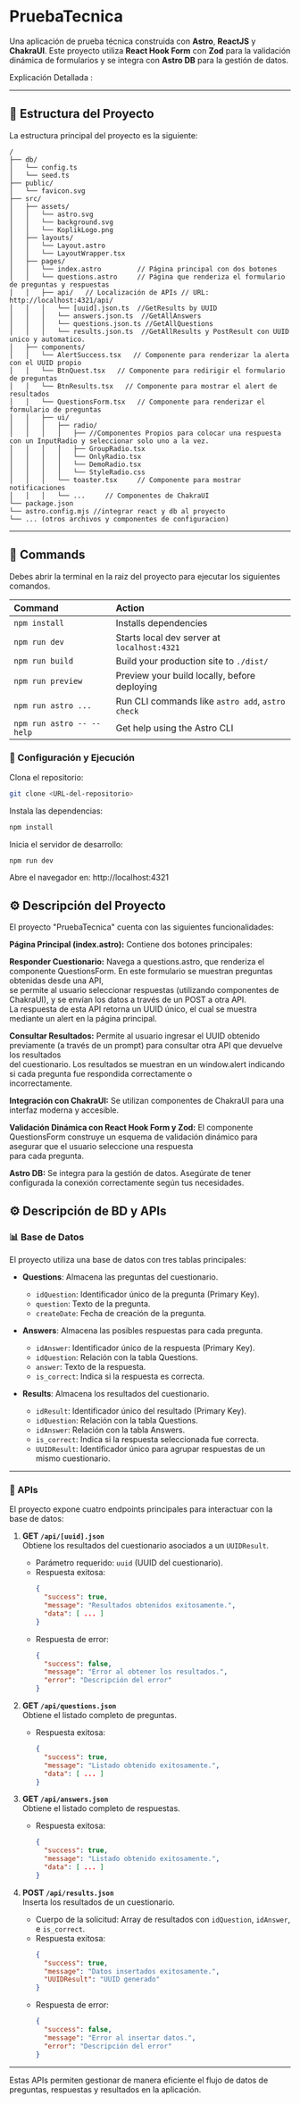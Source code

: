 # PruebaTecnica

Una aplicación de prueba técnica construida con **Astro**, **ReactJS** y **ChakraUI**. 
Este proyecto utiliza **React Hook Form** con **Zod** para la validación dinámica de formularios y se integra con **Astro DB** 
para la gestión de datos.

Explicación Detallada : 

---

## 📂 Estructura del Proyecto

La estructura principal del proyecto es la siguiente:

```text
/
├── db/
│   └── config.ts
│   └── seed.ts
├── public/
│   └── favicon.svg
├── src/
│   ├── assets/
│   │   └── astro.svg
│   │   └── background.svg
│   │   └── KoplikLogo.png
│   ├── layouts/
│   │   └── Layout.astro
│   │   └── LayoutWrapper.tsx
│   ├── pages/
│   │   └── index.astro         // Página principal con dos botones
│   │   └── questions.astro     // Página que renderiza el formulario de preguntas y respuestas
│   │   ├── api/   // Localización de APIs // URL: http://localhost:4321/api/
│   │   │   └── [uuid].json.ts  //GetResults by UUID
│   │   │   └── answers.json.ts  //GetAllAnswers
│   │   │   └── questions.json.ts //GetAllQuestions
│   │   │   └── results.json.ts  //GetAllResults y PostResult con UUID unico y automatico.
│   ├── components/
│   │   └── AlertSuccess.tsx   // Componente para renderizar la alerta con el UUID propio
│   │   └── BtnQuest.tsx   // Componente para redirigir el formulario de preguntas
│   │   └── BtnResults.tsx   // Componente para mostrar el alert de resultados
│   │   └── QuestionsForm.tsx   // Componente para renderizar el formulario de preguntas
│   │   ├── ui/
│   │   │   ├── radio/
│   │   │   │   ├── //Componentes Propios para colocar una respuesta con un InputRadio y seleccionar solo uno a la vez.
│   │   │   │   ├── GroupRadio.tsx
│   │   │   │   └── OnlyRadio.tsx
│   │   │   │   └── DemoRadio.tsx
│   │   │   │   └── StyleRadio.css
│   │   │   └── toaster.tsx     // Componente para mostrar notificaciones
│   │   │   └── ...     // Componentes de ChakraUI
└── package.json
└── astro.config.mjs //integrar react y db al proyecto
└── ... (otros archivos y componentes de configuracion)
```
---

## 🧞 Commands

Debes abrir la terminal en la raiz del proyecto para ejecutar los siguientes comandos.

| Command                   | Action                                           |
| :------------------------ | :----------------------------------------------- |
| `npm install`             | Installs dependencies                            |
| `npm run dev`             | Starts local dev server at `localhost:4321`      |
| `npm run build`           | Build your production site to `./dist/`          |
| `npm run preview`         | Preview your build locally, before deploying     |
| `npm run astro ...`       | Run CLI commands like `astro add`, `astro check` |
| `npm run astro -- --help` | Get help using the Astro CLI                     |

### 🔧 Configuración y Ejecución

Clona el repositorio:
```sh
git clone <URL-del-repositorio>
```

Instala las dependencias:
```sh
npm install
```


Inicia el servidor de desarrollo:
```sh
npm run dev
```

Abre el navegador en:
http://localhost:4321

## ⚙️ Descripción del Proyecto
El proyecto "PruebaTecnica" cuenta con las siguientes funcionalidades:

**Página Principal (index.astro):**
Contiene dos botones principales:

**Responder Cuestionario:**
Navega a questions.astro, que renderiza el componente QuestionsForm. En este formulario se muestran preguntas obtenidas desde una API, <br> se permite al usuario seleccionar respuestas (utilizando componentes de ChakraUI), y se envían los datos a través de un POST a otra API. <br> La respuesta de esta API retorna un UUID único, el cual se muestra mediante un alert en la página principal.

**Consultar Resultados:**
Permite al usuario ingresar el UUID obtenido previamente (a través de un prompt) para consultar otra API que devuelve los resultados <br> del cuestionario. Los resultados se muestran en un window.alert indicando si cada pregunta fue respondida correctamente o  <br> incorrectamente.

**Integración con ChakraUI:**
Se utilizan componentes de ChakraUI para una interfaz moderna y accesible.

**Validación Dinámica con React Hook Form y Zod:**
El componente QuestionsForm construye un esquema de validación dinámico para asegurar que el usuario seleccione una respuesta <br> para cada pregunta.

**Astro DB:**
Se integra para la gestión de datos. Asegúrate de tener configurada la conexión correctamente según tus necesidades.

## ⚙️ Descripción de BD y APIs

### 📊 Base de Datos

El proyecto utiliza una base de datos con tres tablas principales:

- **Questions**: Almacena las preguntas del cuestionario.
  - `idQuestion`: Identificador único de la pregunta (Primary Key).
  - `question`: Texto de la pregunta.
  - `createDate`: Fecha de creación de la pregunta.

- **Answers**: Almacena las posibles respuestas para cada pregunta.
  - `idAnswer`: Identificador único de la respuesta (Primary Key).
  - `idQuestion`: Relación con la tabla Questions.
  - `answer`: Texto de la respuesta.
  - `is_correct`: Indica si la respuesta es correcta.

- **Results**: Almacena los resultados del cuestionario.
  - `idResult`: Identificador único del resultado (Primary Key).
  - `idQuestion`: Relación con la tabla Questions.
  - `idAnswer`: Relación con la tabla Answers.
  - `is_correct`: Indica si la respuesta seleccionada fue correcta.
  - `UUIDResult`: Identificador único para agrupar respuestas de un mismo cuestionario.

---

### 📡 APIs

El proyecto expone cuatro endpoints principales para interactuar con la base de datos:

1. **GET `/api/[uuid].json`**  
   Obtiene los resultados del cuestionario asociados a un `UUIDResult`.
   - Parámetro requerido: `uuid` (UUID del cuestionario).
   - Respuesta exitosa:
     ```json
     {
       "success": true,
       "message": "Resultados obtenidos exitosamente.",
       "data": [ ... ]
     }
     ```
   - Respuesta de error:
     ```json
     {
       "success": false,
       "message": "Error al obtener los resultados.",
       "error": "Descripción del error"
     }
     ```

2. **GET `/api/questions.json`**  
   Obtiene el listado completo de preguntas.
   - Respuesta exitosa:
     ```json
     {
       "success": true,
       "message": "Listado obtenido exitosamente.",
       "data": [ ... ]
     }
     ```

3. **GET `/api/answers.json`**  
   Obtiene el listado completo de respuestas.
   - Respuesta exitosa:
     ```json
     {
       "success": true,
       "message": "Listado obtenido exitosamente.",
       "data": [ ... ]
     }
     ```

4. **POST `/api/results.json`**  
   Inserta los resultados de un cuestionario.
   - Cuerpo de la solicitud: Array de resultados con `idQuestion`, `idAnswer`, e `is_correct`.
   - Respuesta exitosa:
     ```json
     {
       "success": true,
       "message": "Datos insertados exitosamente.",
       "UUIDResult": "UUID generado"
     }
     ```
   - Respuesta de error:
     ```json
     {
       "success": false,
       "message": "Error al insertar datos.",
       "error": "Descripción del error"
     }
     ```

---
Estas APIs permiten gestionar de manera eficiente el flujo de datos de preguntas, respuestas y resultados en la aplicación.



